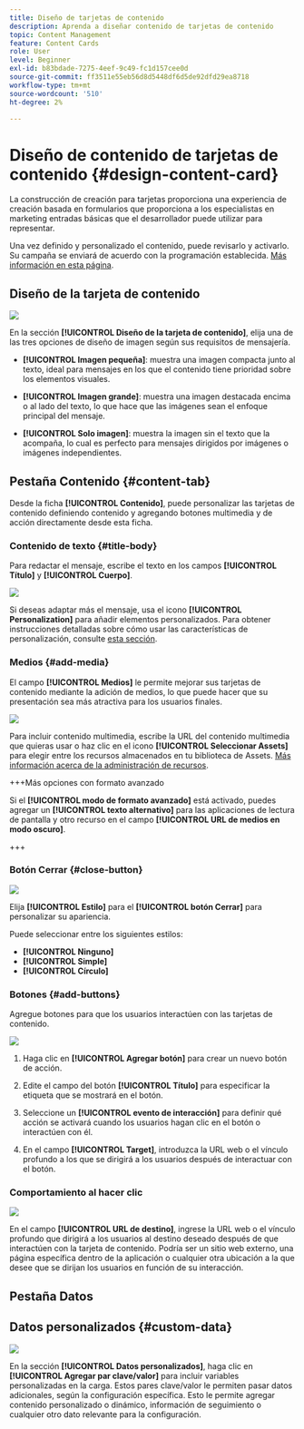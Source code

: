 ```yaml
---
title: Diseño de tarjetas de contenido
description: Aprenda a diseñar contenido de tarjetas de contenido
topic: Content Management
feature: Content Cards
role: User
level: Beginner
exl-id: b83bdade-7275-4eef-9c49-fc1d157cee0d
source-git-commit: ff3511e55eb56d8d5448df6d5de92dfd29ea8718
workflow-type: tm+mt
source-wordcount: '510'
ht-degree: 2%

---
```


# Diseño de contenido de tarjetas de contenido {#design-content-card}

La construcción de creación para tarjetas proporciona una experiencia de creación basada en formularios que proporciona a los especialistas en marketing entradas básicas que el desarrollador puede utilizar para representar.

Una vez definido y personalizado el contenido, puede revisarlo y activarlo. Su campaña se enviará de acuerdo con la programación establecida. [Más información en esta página](../campaigns/review-activate-campaign.md).

## Diseño de la tarjeta de contenido

![](assets/content-card-image.png)

En la sección **[!UICONTROL Diseño de la tarjeta de contenido]**, elija una de las tres opciones de diseño de imagen según sus requisitos de mensajería.

* **[!UICONTROL Imagen pequeña]**: muestra una imagen compacta junto al texto, ideal para mensajes en los que el contenido tiene prioridad sobre los elementos visuales.

* **[!UICONTROL Imagen grande]**: muestra una imagen destacada encima o al lado del texto, lo que hace que las imágenes sean el enfoque principal del mensaje.

* **[!UICONTROL Solo imagen]**: muestra la imagen sin el texto que la acompaña, lo cual es perfecto para mensajes dirigidos por imágenes o imágenes independientes.

## Pestaña Contenido {#content-tab}

Desde la ficha **[!UICONTROL Contenido]**, puede personalizar las tarjetas de contenido definiendo contenido y agregando botones multimedia y de acción directamente desde esta ficha.

### Contenido de texto {#title-body}

Para redactar el mensaje, escribe el texto en los campos **[!UICONTROL Título]** y **[!UICONTROL Cuerpo]**.

![](assets/content-card-design-2.png)

Si deseas adaptar más el mensaje, usa el icono **[!UICONTROL Personalization]** para añadir elementos personalizados. Para obtener instrucciones detalladas sobre cómo usar las características de personalización, consulte [esta sección](../personalization/personalize.md).

### Medios {#add-media}

El campo **[!UICONTROL Medios]** le permite mejorar sus tarjetas de contenido mediante la adición de medios, lo que puede hacer que su presentación sea más atractiva para los usuarios finales.

![](assets/content-card-design-3.png)

Para incluir contenido multimedia, escribe la URL del contenido multimedia que quieras usar o haz clic en el icono **[!UICONTROL Seleccionar Assets]** para elegir entre los recursos almacenados en tu biblioteca de Assets. [Más información acerca de la administración de recursos](../integrations/assets.md).

+++Más opciones con formato avanzado

Si el **[!UICONTROL modo de formato avanzado]** está activado, puedes agregar un **[!UICONTROL texto alternativo]** para las aplicaciones de lectura de pantalla y otro recurso en el campo **[!UICONTROL URL de medios en modo oscuro]**.

+++

### Botón Cerrar {#close-button}

![](assets/content-card-design-1.png)

Elija **[!UICONTROL Estilo]** para el **[!UICONTROL botón Cerrar]** para personalizar su apariencia.

Puede seleccionar entre los siguientes estilos:

* **[!UICONTROL Ninguno]**
* **[!UICONTROL Simple]**
* **[!UICONTROL Círculo]**



<!--
+++More options with advanced formatting

If the **[!UICONTROL Advanced formatting mode]** is switched on, you can choose for your **[!UICONTROL Header]** and **[!UICONTROL Body]**:

* the **[!UICONTROL Font]**
* the **[!UICONTROL Pt size]**
* the **[!UICONTROL Font Color]**
* the **[!UICONTROL Alignment]**
+++
-->



### Botones {#add-buttons}

Agregue botones para que los usuarios interactúen con las tarjetas de contenido.

![](assets/content-card-design-4.png)

1. Haga clic en **[!UICONTROL Agregar botón]** para crear un nuevo botón de acción.

1. Edite el campo del botón **[!UICONTROL Título]** para especificar la etiqueta que se mostrará en el botón.

1. Seleccione un **[!UICONTROL evento de interacción]** para definir qué acción se activará cuando los usuarios hagan clic en el botón o interactúen con él.

1. En el campo **[!UICONTROL Target]**, introduzca la URL web o el vínculo profundo a los que se dirigirá a los usuarios después de interactuar con el botón.

<!--
+++More options with advanced formatting

If the **[!UICONTROL Advanced formatting mode]** is switched on, you can choose for your **[!UICONTROL Buttons]**:

* the **[!UICONTROL Font]**
* the **[!UICONTROL Pt size]**
* the **[!UICONTROL Font Color]**
* the **[!UICONTROL Alignment]**

+++
-->

### Comportamiento al hacer clic

![](assets/content-card-design-5.png)

En el campo **[!UICONTROL URL de destino]**, ingrese la URL web o el vínculo profundo que dirigirá a los usuarios al destino deseado después de que interactúen con la tarjeta de contenido. Podría ser un sitio web externo, una página específica dentro de la aplicación o cualquier otra ubicación a la que desee que se dirijan los usuarios en función de su interacción.

## Pestaña Datos

## Datos personalizados {#custom-data}

![](assets/content-card-design-6.png)

En la sección **[!UICONTROL Datos personalizados]**, haga clic en **[!UICONTROL Agregar par clave/valor]** para incluir variables personalizadas en la carga. Estos pares clave/valor le permiten pasar datos adicionales, según la configuración específica. Esto le permite agregar contenido personalizado o dinámico, información de seguimiento o cualquier otro dato relevante para la configuración.

